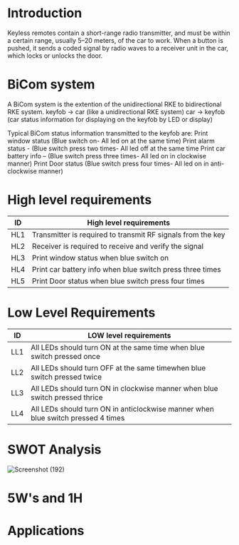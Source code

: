# Introduction

Keyless remotes contain a short-range radio transmitter, 
and must be within a certain range, usually 5–20 meters, of the car to work. When a button is pushed, it sends a coded signal by radio waves to a receiver unit in
the car, which locks or unlocks the door.

# BiCom system 
A BiCom system is the extention of the unidirectional RKE to bidirectional RKE system. 
keyfob -> car (like a unidirectional RKE system) 
car -> keyfob (car status information for displaying on the keyfob by LED or display) 

Typical BiCom status information transmitted to the keyfob are: 
Print window status (Blue switch on- All led on at the same time)
Print alarm status - (Blue switch press two times- All led off at the same time
Print car battery info – (Blue switch press three times- All led on in clockwise manner)
Print Door status (Blue switch press four times- All led on in anti-clockwise manner)

# High level requirements
| ID  | High level requirements |
| ------------- | ------------- |
| HL1  |Transmitter is required to transmit RF signals from the key|
| HL2  |  Receiver is required to receive and verify the signal |
| HL3  | Print window status when blue switch on |
|HL4|Print car battery info when blue switch press three times|
|HL5|Print Door status when blue switch press four times|




# Low Level Requirements
| ID  | LOW level requirements |
| ------------- | ------------- |
| LL1  |All LEDs should turn ON at the same time when blue switch pressed once|
| LL2  | All LEDs should turn OFF at the same timewhen blue switch pressed twice  |
| LL3  | All LEDs should turn ON in clockwise manner when blue switch pressed thrice |
|LL4|All LEDs should turn ON in anticlockwise manner when blue switch pressed 4 times|


# SWOT Analysis
![Screenshot (192)](https://user-images.githubusercontent.com/85895650/157807425-a6b9931d-a453-466f-b807-5ee8a653b552.png)





# 5W's and 1H






# Applications



